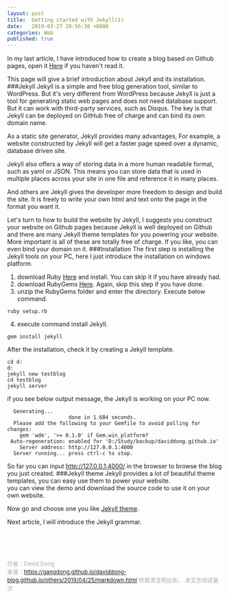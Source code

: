 ```yaml
---
layout: post
title:  Getting started with Jekyll(1)
date:   2019-03-27 20:56:30 +0800
categories: Web
published: true
---
```

In my last article, I have introduced how to create a blog based on Github pages, open it [Here]() if you haven't read it.

This page will give a brief introduction about Jekyll and its installation.
###Jekyll
Jekyll is a simple and free blog generation tool, similar to WordPress. But it's very different from WordPress because Jekyll is just a tool for generating static web pages and does not need database support. But it can work with third-party services, such as Disqus. The key is that Jekyll can be deployed on GitHub free of charge and can bind its own domain name.

As a static site generator, Jekyll provides many advantages, For example, a website constructed by Jekyll will get a faster page speed over a dynamic, database driven site.

Jekyll also offers a way of storing data in a more human readable format, such as yaml or JSON. This means you can store data that is used in multiple places across your site in one file and reference it in many places.

And others are Jekyll gives the developer more freedom to design and build the site. It is freely to write your own html and text onto the page in the format you want it.

Let's turn to how to build the website by Jekyll, I suggests you construct your website on Github pages because Jekyll is well deployed on Github and there are many Jekyll theme templates for you powering your website. More important is all of these are totally free of charge. If you like, you can even bind your domain on it. 
###Installation
The first step is installing the Jekyll tools on your PC, here I just introduce the installation on windows platform.

1. download Ruby [Here](https://rubyinstaller.org/) and install. You can skip it if you have already had.
2. download RubyGems [Here](https://rubygems.org/pages/download). Again, skip this step if you have done.
3. unzip the RubyGems folder and enter the directory. Execute below command.
```
ruby setup.rb
``` 
4. execute command install Jekyll.
```
gem install jekyll
```
After the installation, check it by creating a Jekyll template.
```
cd d:
d:
jekyll new testblog
cd testblog
jekyll server
```
if you see below output message, the Jekyll is working on your PC now.
```
  Generating...
                    done in 1.684 seconds.
  Please add the following to your Gemfile to avoid polling for changes:
    gem 'wdm', '>= 0.1.0' if Gem.win_platform?
 Auto-regeneration: enabled for 'D:/Study/backup/daviddong.github.io'
    Server address: http://127.0.0.1:4000
  Server running... press ctrl-c to stop.
```
So far you can input http://127.0.0.1:4000/ in the browser to browse the blog you just created.
###Jekyll theme
Jekyll provides a lot of beautiful theme templates, you can easy use them to power your website.<br> 
you can view the demo and download the source code to use it on your own website.

Now go and choose one you like [Jekyll theme](http://jekyllthemes.org/).

Next article, I will introduce the Jekyll grammar.
<br>
<!-- Gitalk 评论 start  --> 
<!-- Link Gitalk 的支持文件  -->
<link rel="stylesheet" href="https://unpkg.com/gitalk/dist/gitalk.css">
<script src="https://unpkg.com/gitalk/dist/gitalk.min.js"></script>
<div id="gitalk-container"></div>
<script type="text/javascript">
   var gitalk = new Gitalk({

   // gitalk的主要参数
   clientID: '5e24fc307693a6df3bc5',
   clientSecret: '28c9c17e1174c705c42e9bdc92f87cadcc4ec8b8',
   repo: 'daviddong.github.io',
   owner: 'gangdong',
   admin: ['gangdong'],
   id: '/others/2019/04/25/Others-markdown.html',
   title: 'comments'
    });
   gitalk.render('gitalk-container');
</script>
<!-- Gitalk end -->

<br><br><br>

<font size="2" color="#aaa">作者：David Dong<br></font>
<font size="2" color="#aaa">来源：https://gangdong.github.io/daviddong-blog.github.io/others/2019/04/25/markdown.html</font>
<font size="2" color="#aaa">转载请注明出处。</font>
<span id="busuanzi_container_page_pv" ></span><font size="2" color="#aaa">
本文总阅读量</font><font size="2" color="#aaa"><span id="busuanzi_value_page_pv"></font></span><font size="2" color="#aaa">次</font>
